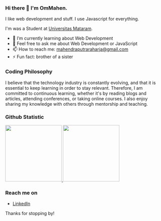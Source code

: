 ### Hi there 👋 I'm OmMahen.

I like web development and stuff. I use Javascript for everything. 

I'm was a Student at <a href="https://unram.ac.id/">Universitas Mataram</a>.

- 🌱 I’m currently learning about Web Development
- 💬 Feel free to ask me about Web Development or JavaScript
- 📫 How to reach me: mahendraputraraharja@gmail.com
- ⚡ Fun fact: brother of a sister

### Coding Philosophy
<p>I believe that the technology industry is constantly evolving, and that it is essential to keep learning in order to stay relevant. Therefore, I am committed to continuous learning, whether it's by reading blogs and articles, attending conferences, or taking online courses. I also enjoy sharing my knowledge with others through mentorship and teaching.</p>
  
### Github Statistic
<p align="left">
<a href="https://github.com/OmMahen">
  <img height="180em" src="https://github-readme-stats-eight-theta.vercel.app/api?username=OmMahen&show_icons=true&theme=algolia&include_all_commits=true&count_private=true"/>
  <img height="180em" src="https://github-readme-stats-eight-theta.vercel.app/api/top-langs/?username=OmMahen&layout=compact&langs_count=8&theme=algolia"/>
</a>
</p>

### Reach me on
- <a href="https://www.linkedin.com/in/mahendra-putra-raharja/">LinkedIn</a>

Thanks for stopping by!
